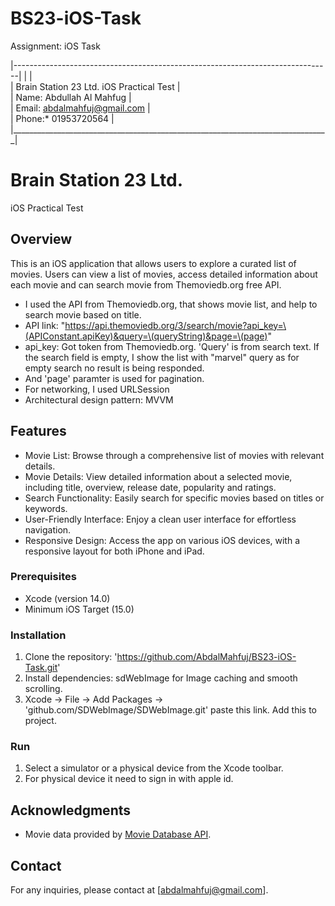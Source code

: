 # BS23-iOS-Task
Assignment: iOS Task


|-------------------------------------------------------------------------------|
|                                                                               |<br>
|                 Brain Station 23 Ltd. iOS Practical Test                     |<br>
|                       Name:  Abdullah Al Mahfug                              |<br>
|                       Email:  abdalmahfuj@gmail.com                          |<br>
|                       Phone:* 01953720564                                    |<br>
|_______________________________________________________________________________|<br>


# Brain Station 23 Ltd.
iOS Practical Test

## Overview

This is an iOS application that allows users to explore a curated list of movies. Users can view a list of movies, access detailed information about each movie and can search movie from Themoviedb.org free API.

-  I used the API from Themoviedb.org, that shows movie list, and help to search movie based on title.
-  API link: "https://api.themoviedb.org/3/search/movie?api_key=\(APIConstant.apiKey)&query=\(queryString)&page=\(page)"
-  api_key:  Got token from Themoviedb.org. 'Query' is from search text. If the search field is empty, I show the list with "marvel" query as for empty search no result is being responded.
-  And 'page' paramter is used for pagination.
-  For networking, I used URLSession
-  Architectural design pattern: MVVM

## Features

- Movie List: Browse through a comprehensive list of movies with relevant details.
- Movie Details: View detailed information about a selected movie, including title, overview, release date, popularity and ratings.
- Search Functionality: Easily search for specific movies based on titles or keywords.
- User-Friendly Interface: Enjoy a clean user interface for effortless navigation.
- Responsive Design: Access the app on various iOS devices, with a responsive layout for both iPhone and iPad.


### Prerequisites

- Xcode (version 14.0)
- Minimum iOS Target (15.0)

### Installation

1. Clone the repository: 'https://github.com/AbdalMahfuj/BS23-iOS-Task.git'
2. Install dependencies: sdWebImage for Image caching and smooth scrolling.
3. Xcode -> File -> Add Packages -> 'github.com/SDWebImage/SDWebImage.git' paste this link. Add this to project.


### Run

1. Select a simulator or a physical device from the Xcode toolbar.
2. For physical device it need to sign in with apple id.


## Acknowledgments

- Movie data provided by [Movie Database API](https://developer.themoviedb.org/docs).

## Contact
For any inquiries, please contact at [abdalmahfuj@gmail.com].

